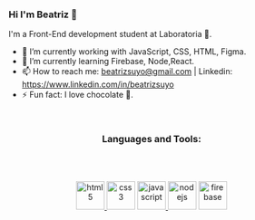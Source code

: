 ### Hi I'm Beatriz 🌟
I'm a Front-End development student at Laboratoria 💛.
- 🔭 I’m currently working with JavaScript, CSS, HTML, Figma.
- 🌱 I’m currently learning Firebase, Node,React.
- 📫 How to reach me: beatrizsuyo@gmail.com  | Linkedin: https://www.linkedin.com/in/beatrizsuyo
- ⚡ Fun fact: I love chocolate 🍫.
 <br>
<h3 align="center">Languages and Tools:</h3><br><br>
  <div align="center">
  
   <a href="https://www.w3.org/html/" target="_blank"> <img src="https://media.giphy.com/media/XAxylRMCdpbEWUAvr8/giphy.gif" alt="html5" width="50" height="50"/> </a>
  <a href="https://www.w3schools.com/css/" target="_blank"> <img src="https://media.giphy.com/media/fsEaZldNC8A1PJ3mwp/giphy.gif" alt="css3" width="50" height="50"/></a>
  <a href="https://developer.mozilla.org/en-US/docs/Web/JavaScript" target="_blank"> <img src="https://media.giphy.com/media/ln7z2eWriiQAllfVcn/giphy.gif" alt="javascript" width="50" height="50"/> </a>
  <a href="https://nodejs.org" target="_blank"> <img src="https://media.giphy.com/media/kdFc8fubgS31b8DsVu/giphy.gif" alt="nodejs" width="50" height="50"/></a>
  <a href="https://firebase.google.com/" target="_blank"> <img src="https://media.giphy.com/media/Ri2TUcKlaOcaDBxFpY/giphy.gif" alt="firebase" width="50" height="50"/> </a>
  
     
</div>
<!--
**BeatrizSuyo/BeatrizSuyo** is a ✨ _special_ ✨ repository because its `README.md` (this file) appears on your GitHub profile.

Here are some ideas to get you started:


-->
